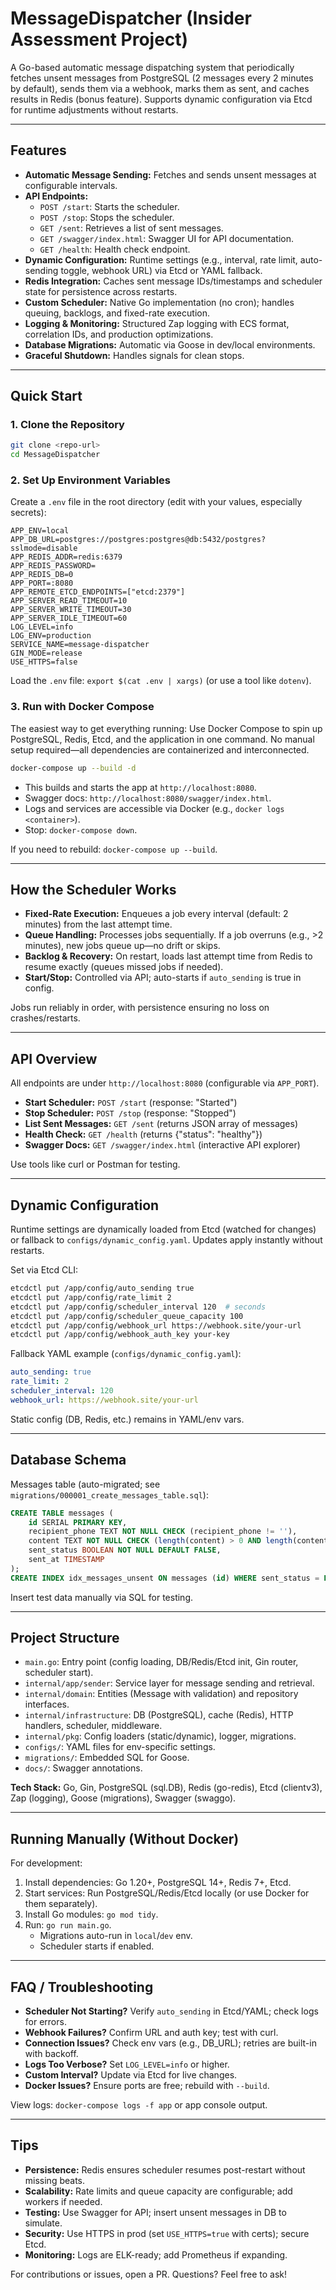 # MessageDispatcher (Insider Assessment Project)

A Go-based automatic message dispatching system that periodically fetches unsent messages from PostgreSQL (2 messages every 2 minutes by default), sends them via a webhook, marks them as sent, and caches results in Redis (bonus feature). Supports dynamic configuration via Etcd for runtime adjustments without restarts.

---

## Features

- **Automatic Message Sending:** Fetches and sends unsent messages at configurable intervals.
- **API Endpoints:**
    - `POST /start`: Starts the scheduler.
    - `POST /stop`: Stops the scheduler.
    - `GET /sent`: Retrieves a list of sent messages.
    - `GET /swagger/index.html`: Swagger UI for API documentation.
    - `GET /health`: Health check endpoint.
- **Dynamic Configuration:** Runtime settings (e.g., interval, rate limit, auto-sending toggle, webhook URL) via Etcd or YAML fallback.
- **Redis Integration:** Caches sent message IDs/timestamps and scheduler state for persistence across restarts.
- **Custom Scheduler:** Native Go implementation (no cron); handles queuing, backlogs, and fixed-rate execution.
- **Logging & Monitoring:** Structured Zap logging with ECS format, correlation IDs, and production optimizations.
- **Database Migrations:** Automatic via Goose in dev/local environments.
- **Graceful Shutdown:** Handles signals for clean stops.

---

## Quick Start

### 1. Clone the Repository

```bash
git clone <repo-url>
cd MessageDispatcher
```

### 2. Set Up Environment Variables

Create a `.env` file in the root directory (edit with your values, especially secrets):

```env
APP_ENV=local
APP_DB_URL=postgres://postgres:postgres@db:5432/postgres?sslmode=disable
APP_REDIS_ADDR=redis:6379
APP_REDIS_PASSWORD=
APP_REDIS_DB=0
APP_PORT=:8080
APP_REMOTE_ETCD_ENDPOINTS=["etcd:2379"]
APP_SERVER_READ_TIMEOUT=10
APP_SERVER_WRITE_TIMEOUT=30
APP_SERVER_IDLE_TIMEOUT=60
LOG_LEVEL=info
LOG_ENV=production
SERVICE_NAME=message-dispatcher
GIN_MODE=release
USE_HTTPS=false
```

Load the `.env` file: `export $(cat .env | xargs)` (or use a tool like `dotenv`).

### 3. Run with Docker Compose

The easiest way to get everything running: Use Docker Compose to spin up PostgreSQL, Redis, Etcd, and the application in one command. No manual setup required—all dependencies are containerized and interconnected.

```bash
docker-compose up --build -d
```

- This builds and starts the app at `http://localhost:8080`.
- Swagger docs: `http://localhost:8080/swagger/index.html`.
- Logs and services are accessible via Docker (e.g., `docker logs <container>`).
- Stop: `docker-compose down`.

If you need to rebuild: `docker-compose up --build`.

---

## How the Scheduler Works

- **Fixed-Rate Execution:** Enqueues a job every interval (default: 2 minutes) from the last attempt time.
- **Queue Handling:** Processes jobs sequentially. If a job overruns (e.g., >2 minutes), new jobs queue up—no drift or skips.
- **Backlog & Recovery:** On restart, loads last attempt time from Redis to resume exactly (queues missed jobs if needed).
- **Start/Stop:** Controlled via API; auto-starts if `auto_sending` is true in config.

Jobs run reliably in order, with persistence ensuring no loss on crashes/restarts.

---

## API Overview

All endpoints are under `http://localhost:8080` (configurable via `APP_PORT`).

- **Start Scheduler:** `POST /start` (response: "Started")
- **Stop Scheduler:** `POST /stop` (response: "Stopped")
- **List Sent Messages:** `GET /sent` (returns JSON array of messages)
- **Health Check:** `GET /health` (returns {"status": "healthy"})
- **Swagger Docs:** `GET /swagger/index.html` (interactive API explorer)

Use tools like curl or Postman for testing.

---

## Dynamic Configuration

Runtime settings are dynamically loaded from Etcd (watched for changes) or fallback to `configs/dynamic_config.yaml`. Updates apply instantly without restarts.

Set via Etcd CLI:

```bash
etcdctl put /app/config/auto_sending true
etcdctl put /app/config/rate_limit 2
etcdctl put /app/config/scheduler_interval 120  # seconds
etcdctl put /app/config/scheduler_queue_capacity 100
etcdctl put /app/config/webhook_url https://webhook.site/your-url
etcdctl put /app/config/webhook_auth_key your-key
```

Fallback YAML example (`configs/dynamic_config.yaml`):

```yaml
auto_sending: true
rate_limit: 2
scheduler_interval: 120
webhook_url: https://webhook.site/your-url
```

Static config (DB, Redis, etc.) remains in YAML/env vars.

---

## Database Schema

Messages table (auto-migrated; see `migrations/000001_create_messages_table.sql`):

```sql
CREATE TABLE messages (
    id SERIAL PRIMARY KEY,
    recipient_phone TEXT NOT NULL CHECK (recipient_phone != ''),
    content TEXT NOT NULL CHECK (length(content) > 0 AND length(content) <= 160),
    sent_status BOOLEAN NOT NULL DEFAULT FALSE,
    sent_at TIMESTAMP
);
CREATE INDEX idx_messages_unsent ON messages (id) WHERE sent_status = FALSE;
```

Insert test data manually via SQL for testing.

---

## Project Structure

- `main.go`: Entry point (config loading, DB/Redis/Etcd init, Gin router, scheduler start).
- `internal/app/sender`: Service layer for message sending and retrieval.
- `internal/domain`: Entities (Message with validation) and repository interfaces.
- `internal/infrastructure`: DB (PostgreSQL), cache (Redis), HTTP handlers, scheduler, middleware.
- `internal/pkg`: Config loaders (static/dynamic), logger, migrations.
- `configs/`: YAML files for env-specific settings.
- `migrations/`: Embedded SQL for Goose.
- `docs/`: Swagger annotations.

**Tech Stack:** Go, Gin, PostgreSQL (sql.DB), Redis (go-redis), Etcd (clientv3), Zap (logging), Goose (migrations), Swagger (swaggo).

---

## Running Manually (Without Docker)

For development:

1. Install dependencies: Go 1.20+, PostgreSQL 14+, Redis 7+, Etcd.
2. Start services: Run PostgreSQL/Redis/Etcd locally (or use Docker for them separately).
3. Install Go modules: `go mod tidy`.
4. Run: `go run main.go`.
    - Migrations auto-run in `local`/`dev` env.
    - Scheduler starts if enabled.

---

## FAQ / Troubleshooting

- **Scheduler Not Starting?** Verify `auto_sending` in Etcd/YAML; check logs for errors.
- **Webhook Failures?** Confirm URL and auth key; test with curl.
- **Connection Issues?** Check env vars (e.g., DB_URL); retries are built-in with backoff.
- **Logs Too Verbose?** Set `LOG_LEVEL=info` or higher.
- **Custom Interval?** Update via Etcd for live changes.
- **Docker Issues?** Ensure ports are free; rebuild with `--build`.

View logs: `docker-compose logs -f app` or app console output.

---

## Tips

- **Persistence:** Redis ensures scheduler resumes post-restart without missing beats.
- **Scalability:** Rate limits and queue capacity are configurable; add workers if needed.
- **Testing:** Use Swagger for API; insert unsent messages in DB to simulate.
- **Security:** Use HTTPS in prod (set `USE_HTTPS=true` with certs); secure Etcd.
- **Monitoring:** Logs are ELK-ready; add Prometheus if expanding.

For contributions or issues, open a PR. Questions? Feel free to ask!